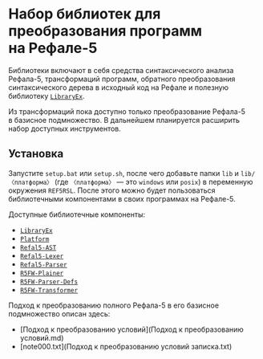 Набор библиотек для преобразования программ на Рефале-5
=======================================================

Библиотеки включают в себя средства синтаксического анализа Рефала-5,
трансформаций программ, обратного преобразования синтаксического дерева
в исходный код на Рефале и полезную библиотеку [`LibraryEx`][LEx].

Из трансформаций пока доступно только преобразование Рефала-5 в базисное
подмножество. В дальнейшем планируется расширить набор доступных инструментов.

Установка
---------
Запустите `setup.bat` или `setup.sh`, после чего добавьте папки `lib`
и `lib/〈платформа〉` (где `〈платформа〉` — это `windows` или `posix`)
в переменную окружения `REF5RSL`. После этого можно будет пользоваться
библиотечными компонентами в своих программах на Рефале-5.

Доступные библиотечные компоненты:

* [`LibraryEx`](LibraryEx.md)
* [`Platform`](Platform.md)
* [`Refal5-AST`](Refal5-AST.md)
* [`Refal5-Lexer`](Refal5-Lexer.md)
* [`Refal5-Parser`](Refal5-Parser.md)
* [`R5FW-Plainer`](R5FW-Plainer.md)
* [`R5FW-Parser-Defs`](R5FW-Parser-Defs.md)
* [`R5FW-Transformer`](R5FW-Transformer.md)

Подход к преобразованию полного Рефала-5 в его базисное подмножество
описан здесь:

* [Подход к преобразованию условий](Подход к преобразованию условий.md)
* [note000.txt](Подход к преобразованию условий записка.txt)

[LEx]: LibraryEx.md
